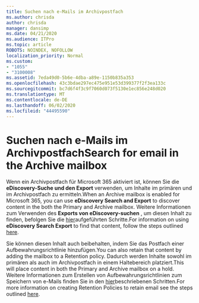 ```yaml
---
title: Suchen nach e-Mails im Archivpostfach
ms.author: chrisda
author: chrisda
manager: dansimp
ms.date: 04/21/2020
ms.audience: ITPro
ms.topic: article
ROBOTS: NOINDEX, NOFOLLOW
localization_priority: Normal
ms.custom:
- "1055"
- "3100008"
ms.assetid: 7eda49d0-5b6e-4dba-a89e-1150b835a353
ms.openlocfilehash: 43c3bdae297ec475e951e53d399377f2f3ea133c
ms.sourcegitcommit: bc7d6f4f3c9f7060d073f5130e1ec856e248d020
ms.translationtype: MT
ms.contentlocale: de-DE
ms.lasthandoff: 06/02/2020
ms.locfileid: "44495590"
---
```

# <a name="search-for-email-in-the-archive-mailbox"></a><span data-ttu-id="cbb03-102">Suchen nach e-Mails im Archivpostfach</span><span class="sxs-lookup"><span data-stu-id="cbb03-102">Search for email in the Archive mailbox</span></span>

<span data-ttu-id="cbb03-103">Wenn ein Archivpostfach für Microsoft 365 aktiviert ist, können Sie die **eDiscovery-Suche und den Export** verwenden, um Inhalte im primären und im Archivpostfach zu ermitteln.</span><span class="sxs-lookup"><span data-stu-id="cbb03-103">When an Archive mailbox is enabled for Microsoft 365, you can use **eDiscovery Search and Export** to discover content in the both the Primary and Archive mailbox.</span></span> <span data-ttu-id="cbb03-104">Weitere Informationen zum Verwenden des **Exports von eDiscovery-suchen** , um diesen Inhalt zu finden, befolgen Sie die [hier](https://docs.microsoft.com/microsoft-365/compliance/export-search-results)aufgeführten Schritte.</span><span class="sxs-lookup"><span data-stu-id="cbb03-104">For information on using **eDiscovery Search Export** to find that content, follow the steps outlined [here](https://docs.microsoft.com/microsoft-365/compliance/export-search-results).</span></span>
  
<span data-ttu-id="cbb03-105">Sie können diesen Inhalt auch beibehalten, indem Sie das Postfach einer Aufbewahrungsrichtlinie hinzufügen.</span><span class="sxs-lookup"><span data-stu-id="cbb03-105">You can also retain that content by adding the mailbox to a Retention policy.</span></span> <span data-ttu-id="cbb03-106">Dadurch werden Inhalte sowohl im primären als auch im Archivpostfach in einem Haltebereich platziert.</span><span class="sxs-lookup"><span data-stu-id="cbb03-106">This will place content in both the Primary and Archive mailbox on a hold.</span></span> <span data-ttu-id="cbb03-107">Weitere Informationen zum Erstellen von Aufbewahrungsrichtlinien zum Speichern von e-Mails finden Sie in den [hier](https://docs.microsoft.com/microsoft-365/compliance/retention-policies)beschriebenen Schritten.</span><span class="sxs-lookup"><span data-stu-id="cbb03-107">For more information on creating Retention Policies to retain email see the steps outlined [here](https://docs.microsoft.com/microsoft-365/compliance/retention-policies).</span></span>
  